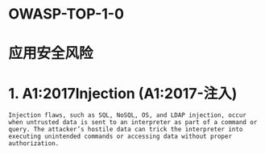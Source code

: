 # OWASP-TOP-1-0

# 应用安全风险

# 1. A1:2017Injection (A1:2017-注入)
```
Injection flaws, such as SQL, NoSQL, OS, and LDAP injection, occur when untrusted data is sent to an interpreter as part of a command or query. The attacker’s hostile data can trick the interpreter into executing unintended commands or accessing data without proper authorization.
```

